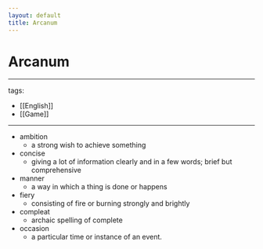 ```yaml
---
layout: default
title: Arcanum
---
```


# Arcanum

---
tags:
  - [[English]]
  - [[Game]]
---

* ambition
  * a strong wish to achieve something
* concise
  * giving a lot of information clearly and in a few words; brief but comprehensive
* manner
  * a way in which a thing is done or happens
* fiery
  * consisting of fire or burning strongly and brightly
* compleat 
  * archaic spelling of complete
* occasion
  * a particular time or instance of an event.

